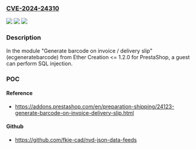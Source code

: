### [CVE-2024-24310](https://cve.mitre.org/cgi-bin/cvename.cgi?name=CVE-2024-24310)
![](https://img.shields.io/static/v1?label=Product&message=n%2Fa&color=blue)
![](https://img.shields.io/static/v1?label=Version&message=n%2Fa&color=blue)
![](https://img.shields.io/static/v1?label=Vulnerability&message=n%2Fa&color=brighgreen)

### Description

In the module "Generate barcode on invoice / delivery slip" (ecgeneratebarcode) from Ether Creation <= 1.2.0 for PrestaShop, a guest can perform SQL injection.

### POC

#### Reference
- https://addons.prestashop.com/en/preparation-shipping/24123-generate-barcode-on-invoice-delivery-slip.html

#### Github
- https://github.com/fkie-cad/nvd-json-data-feeds

